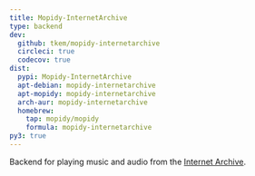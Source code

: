 ```yaml
---
title: Mopidy-InternetArchive
type: backend
dev:
  github: tkem/mopidy-internetarchive
  circleci: true
  codecov: true
dist:
  pypi: Mopidy-InternetArchive
  apt-debian: mopidy-internetarchive
  apt-mopidy: mopidy-internetarchive
  arch-aur: mopidy-internetarchive
  homebrew:
    tap: mopidy/mopidy
    formula: mopidy-internetarchive
py3: true
---
```


Backend for playing music and audio from the
[Internet Archive](https://archive.org/).
